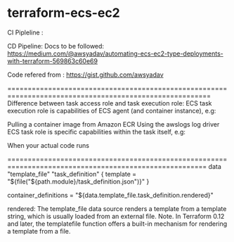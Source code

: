 # terraform-ecs-ec2

CI Pipleline :

CD Pipeline: 
Docs to be followed: 
https://medium.com/@awsyadav/automating-ecs-ec2-type-deployments-with-terraform-569863c60e69

Code refered from : https://gist.github.com/awsyadav

========================================================================================================
Difference between task access role and task execution role:
ECS task execution role is capabilities of ECS agent (and container instance), e.g:

Pulling a container image from Amazon ECR
Using the awslogs log driver
ECS task role is specific capabilities within the task itself, e.g:

When your actual code runs

=======================================================================================================
data "template_file" "task_definition" {
  template = "${file("${path.module}/task_definition.json")}"
}

container_definitions    = "${data.template_file.task_definition.rendered}"  

rendered:
The template_file data source renders a template from a template string, which is usually loaded from an external file. Note. In Terraform 0.12 and later, the templatefile function offers a built-in mechanism for rendering a template from a file.

